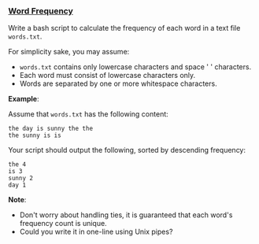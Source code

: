 ### [Word Frequency](https://leetcode.com/problems/word-frequency/)

Write a bash script to calculate the frequency of each word in a text file `words.txt`.

For simplicity sake, you may assume:

- `words.txt` contains only lowercase characters and space ' ' characters.
- Each word must consist of lowercase characters only.
- Words are separated by one or more whitespace characters.

__Example__:

Assume that `words.txt` has the following content:

```
the day is sunny the the
the sunny is is
```

Your script should output the following, sorted by descending frequency:

```
the 4
is 3
sunny 2
day 1
```

__Note__:

- Don't worry about handling ties, it is guaranteed that each word's frequency count is unique.
- Could you write it in one-line using Unix pipes?
